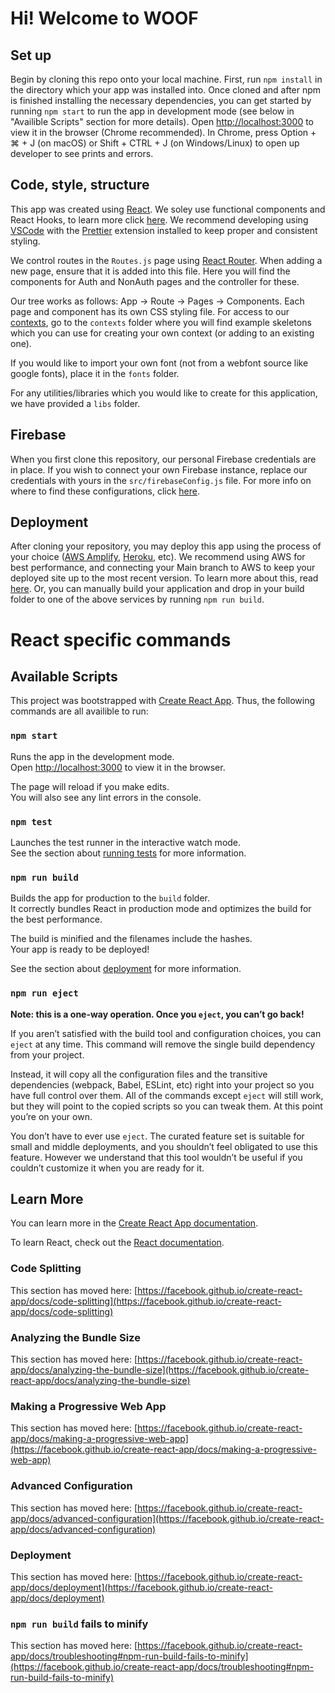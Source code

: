 # Hi! Welcome to WOOF

## Set up

Begin by cloning this repo onto your local machine. First, run `npm install` in the directory which your app was installed into. Once cloned and after npm is finished installing the necessary dependencies, you can get started by running `npm start` to run the app in development mode (see below in "Availible Scripts" section for more details). Open [http://localhost:3000](http://localhost:3000) to view it in the browser (Chrome recommended). In Chrome, press Option + ⌘ + J (on macOS) or Shift + CTRL + J (on Windows/Linux) to open up developer to see prints and errors.

## Code, style, structure

This app was created using [React](https://reactjs.org). We soley use functional components and React Hooks, to learn more click [here](https://reactjs.org/docs/hooks-intro.html). We recommend developing using [VSCode](https://code.visualstudio.com) with the [Prettier](https://marketplace.visualstudio.com/items?itemName=esbenp.prettier-vscode) extension installed to keep proper and consistent styling. 

We control routes in the `Routes.js` page using [React Router](https://reactrouter.com). When adding a new page, ensure that it is added into this file. Here you will find the components for Auth and NonAuth pages and the controller for these. 

Our tree works as follows: App -> Route -> Pages -> Components. Each page and component has its own CSS styling file. For access to our [contexts](https://reactjs.org/docs/context.html), go to the `contexts` folder where you will find example skeletons which you can use for creating your own context (or adding to an existing one). 

If you would like to import your own font (not from a webfont source like google fonts), place it in the `fonts` folder.

For any utilities/libraries which you would like to create for this application, we have provided a `libs` folder.

## Firebase

When you first clone this repository, our personal Firebase credentials are in place. If you wish to connect your own Firebase instance, replace our credentials with yours in the `src/firebaseConfig.js` file. For more info on where to find these configurations, click [here](https://support.google.com/firebase/answer/7015592?hl=en).

## Deployment

After cloning your repository, you may deploy this app using the process of your choice ([AWS Amplify](https://aws.amazon.com/amplify/), [Heroku](https://www.heroku.com), etc). We recommend using AWS for best performance, and connecting your Main branch to AWS to keep your deployed site up to the most recent version. To learn more about this, read [here](https://docs.aws.amazon.com/amplify/latest/userguide/getting-started.html). Or, you can manually build your application and drop in your build folder to one of the above services by running `npm run build`.

# React specific commands

## Available Scripts

This project was bootstrapped with [Create React App](https://github.com/facebook/create-react-app). Thus, the following commands are all availible to run:

### `npm start`

Runs the app in the development mode.\
Open [http://localhost:3000](http://localhost:3000) to view it in the browser.

The page will reload if you make edits.\
You will also see any lint errors in the console.

### `npm test`

Launches the test runner in the interactive watch mode.\
See the section about [running tests](https://facebook.github.io/create-react-app/docs/running-tests) for more information.

### `npm run build`

Builds the app for production to the `build` folder.\
It correctly bundles React in production mode and optimizes the build for the best performance.

The build is minified and the filenames include the hashes.\
Your app is ready to be deployed!

See the section about [deployment](https://facebook.github.io/create-react-app/docs/deployment) for more information.

### `npm run eject`

**Note: this is a one-way operation. Once you `eject`, you can’t go back!**

If you aren’t satisfied with the build tool and configuration choices, you can `eject` at any time. This command will remove the single build dependency from your project.

Instead, it will copy all the configuration files and the transitive dependencies (webpack, Babel, ESLint, etc) right into your project so you have full control over them. All of the commands except `eject` will still work, but they will point to the copied scripts so you can tweak them. At this point you’re on your own.

You don’t have to ever use `eject`. The curated feature set is suitable for small and middle deployments, and you shouldn’t feel obligated to use this feature. However we understand that this tool wouldn’t be useful if you couldn’t customize it when you are ready for it.

## Learn More

You can learn more in the [Create React App documentation](https://facebook.github.io/create-react-app/docs/getting-started).

To learn React, check out the [React documentation](https://reactjs.org/).

### Code Splitting

This section has moved here: [https://facebook.github.io/create-react-app/docs/code-splitting](https://facebook.github.io/create-react-app/docs/code-splitting)

### Analyzing the Bundle Size

This section has moved here: [https://facebook.github.io/create-react-app/docs/analyzing-the-bundle-size](https://facebook.github.io/create-react-app/docs/analyzing-the-bundle-size)

### Making a Progressive Web App

This section has moved here: [https://facebook.github.io/create-react-app/docs/making-a-progressive-web-app](https://facebook.github.io/create-react-app/docs/making-a-progressive-web-app)

### Advanced Configuration

This section has moved here: [https://facebook.github.io/create-react-app/docs/advanced-configuration](https://facebook.github.io/create-react-app/docs/advanced-configuration)

### Deployment

This section has moved here: [https://facebook.github.io/create-react-app/docs/deployment](https://facebook.github.io/create-react-app/docs/deployment)

### `npm run build` fails to minify

This section has moved here: [https://facebook.github.io/create-react-app/docs/troubleshooting#npm-run-build-fails-to-minify](https://facebook.github.io/create-react-app/docs/troubleshooting#npm-run-build-fails-to-minify)
